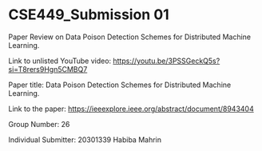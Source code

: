 # CSE449_Submission 01
Paper Review on Data Poison Detection Schemes for Distributed Machine Learning.


Link to unlisted YouTube video:
https://youtu.be/3PSSGeckQ5s?si=T8rers9Hgn5CMBQ7

Paper title:
Data Poison Detection Schemes for Distributed Machine Learning.


Link to the paper:
https://ieeexplore.ieee.org/abstract/document/8943404

Group Number:
26

Individual Submitter:
20301339 Habiba Mahrin

